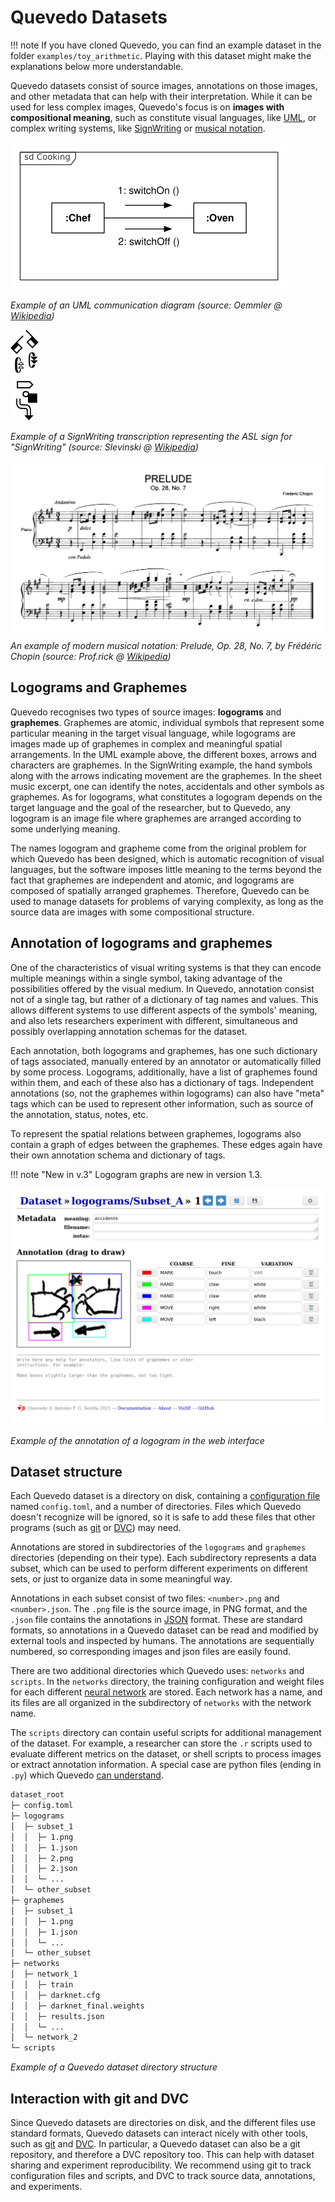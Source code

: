 # Quevedo Datasets

!!! note
    If you have cloned Quevedo, you can find an example dataset in the folder
    `examples/toy_arithmetic`. Playing with this dataset might make the
    explanations below more understandable.

Quevedo datasets consist of source images, annotations on those images, and
other metadata that can help with their interpretation. While it can be used for
less complex images, Quevedo's focus is on **images with compositional
meaning**, such as constitute visual languages, like [UML], or complex 
writing systems, like [SignWriting] or [musical notation].

![UML communication diagram](img/UML_Communication_diagram.png)

*Example of an UML communication diagram (source: Oemmler @
[Wikipedia](https://commons.wikimedia.org/wiki/File:UML_Communication_diagram.svg))*

![SignWriting](img/SignWriting_example.png)

*Example of a SignWriting transcription representing the ASL sign for "SignWriting"
(source: Slevinski @
[Wikipedia](https://commons.wikimedia.org/wiki/File:SignWriting-render.svg))*

![Musical notation](img/musical_notation.png)
*An example of modern musical notation: Prelude, Op. 28, No. 7, by Frédéric Chopin
(source: Prof.rick @ [Wikipedia](https://commons.wikimedia.org/wiki/File:Chopin_Prelude_7.png))*

## Logograms and Graphemes

Quevedo recognises two types of source images: **logograms** and **graphemes**.
Graphemes are atomic, individual symbols that represent some particular meaning
in the target visual language, while logograms are images made up of graphemes
in complex and meaningful spatial arrangements. In the UML example above, the
different boxes, arrows and characters are graphemes. In the SignWriting
example, the hand symbols along with the arrows indicating movement are the
graphemes. In the sheet music excerpt, one can identify the notes, accidentals
and other symbols as graphemes. As for logograms, what constitutes a logogram depends on the
target language and the goal of the researcher, but to Quevedo, any logogram is an
image file where graphemes are arranged according to some underlying meaning.

The names logogram and grapheme come from the original problem for which Quevedo
has been designed, which is automatic recognition of visual languages, but the
software imposes little meaning to the terms beyond the fact that graphemes are
independent and atomic, and logograms are composed of spatially arranged
graphemes. Therefore, Quevedo can be used to manage datasets for problems of
varying complexity, as long as the source data are images with some
compositional structure.

## Annotation of logograms and graphemes

One of the characteristics of visual writing systems is that they can encode
multiple meanings within a single symbol, taking advantage of the possibilities
offered by the visual medium. In Quevedo, annotation consist not of a single
tag, but rather of a dictionary of tag names and values. This allows different
systems to use different aspects of the symbols' meaning, and also lets
researchers experiment with different, simultaneous and possibly overlapping
annotation schemas for the dataset.

Each annotation, both logograms and graphemes, has one such dictionary of tags
associated, manually entered by an annotator or automatically filled by some
process. Logograms, additionally, have a list of graphemes found within them,
and each of these also has a dictionary of tags. Independent annotations (so,
not the graphemes within logograms) can also have "meta" tags which can be used
to represent other information, such as source of the annotation, status, notes,
etc.

To represent the spatial relations between graphemes, logograms also contain
a graph of edges between the graphemes. These edges again have their own
annotation schema and dictionary of tags.

!!! note "New in v.3"
    Logogram graphs are new in version 1.3.

![Logogram annotation](img/web_logogram_anno.png)

*Example of the annotation of a logogram in the web interface*

## Dataset structure

Each Quevedo dataset is a directory on disk, containing a [configuration
file](config.md) named `config.toml`, and a number of directories. Files which
Quevedo doesn't recognize will be ignored, so it is safe to add these files that
other programs (such as [git] or [DVC]) may need.

Annotations are stored in subdirectories of the `logograms` and `graphemes`
directories (depending on their type). Each subdirectory represents a data
subset, which can be used to perform different experiments on different sets, or
just to organize data in some meaningful way.

Annotations in each subset consist of two files: `<number>.png` and
`<number>.json`. The `.png` file is the source image, in PNG format, and the
`.json` file contains the annotations in [JSON] format. These are standard
formats, so annotations in a Quevedo dataset can be read and modified by
external tools and inspected by humans. The annotations are sequentially
numbered, so corresponding images and json files are easily found.

There are two additional directories which Quevedo uses: `networks` and
`scripts`. In the `networks` directory, the training configuration and weight
files for each different [neural network](nets.md#network-configuration) are
stored. Each network has a name, and its files are all organized in the
subdirectory of `networks` with the network name.

The `scripts` directory can contain useful scripts for additional management of
the dataset. For example, a researcher can store the `.r` scripts used to
evaluate different metrics on the dataset, or shell scripts to process images or
extract annotation information. A special case are python files (ending in
`.py`) which Quevedo [can understand](dev.md#user-scripts).

```txt
dataset_root
├─ config.toml
├─ logograms
│  ├─ subset_1
│  │  ├─ 1.png
│  │  ├─ 1.json
│  │  ├─ 2.png
│  │  ├─ 2.json
│  │  └─ ...
│  └─ other_subset
├─ graphemes
│  ├─ subset_1
│  │  ├─ 1.png
│  │  ├─ 1.json
│  │  └─ ...
│  └─ other_subset
├─ networks
│  ├─ network_1
│  │  ├─ train
│  │  ├─ darknet.cfg
│  │  ├─ darknet_final.weights
│  │  ├─ results.json
│  │  └─ ...
│  └─ network_2
└─ scripts
```

*Example of a Quevedo dataset directory structure*

## Interaction with git and DVC

Since Quevedo datasets are directories on disk, and the different files use
standard formats, Quevedo datasets can interact nicely with other tools, such as
[git] and [DVC]. In particular, a Quevedo dataset can also be a git repository, and
therefore a DVC repository too. This can help with dataset sharing and
experiment reproducibility. We recommend using git to track configuration files
and scripts, and DVC to track source data, annotations, and experiments.


[UML]: https://www.uml.org/
[SignWriting]: https://www.signwriting.org/
[musical notation]: https://en.wikipedia.org/wiki/Musical_notation
[JSON]: https://www.json.org/json-en.html 
[git]: https://git-scm.com/
[DVC]: https://dvc.org/
